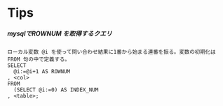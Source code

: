 # Tips
##### mysqlでROWNUM を取得するクエリ
```
ローカル変数 @i を使って問い合わせ結果に1番から始まる連番を振る。変数の初期化は FROM 句の中で定義する。
SELECT
  @i:=@i+1 AS ROWNUM
, <col>
FROM
  (SELECT @i:=0) AS INDEX_NUM
, <table>;
```
